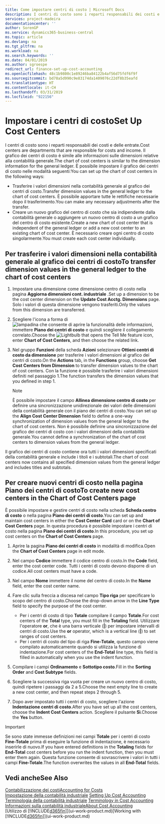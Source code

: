 ```yaml
---
title: Come impostare centri di costo | Microsoft Docs
description: I centri di costo sono i reparti responsabili dei costi e delle entrate. Il grafico dei centri di costo è simile alle informazioni sulle dimensioni relative alla contabilità generale.
services: project-madeira
documentationcenter: ''
author: SorenGP
ms.service: dynamics365-business-central
ms.topic: article
ms.devlang: na
ms.tgt_pltfrm: na
ms.workload: na
ms.search.keywords: ''
ms.date: 04/01/2019
ms.author: sgroespe
redirect_url: finance-set-up-cost-accounting
ms.openlocfilehash: 48c1b9800c1e89246ba84122b4af56d75fdf6f9f
ms.sourcegitcommit: bd78a5d990c9e83174da1409076c22df8b35eafd
ms.translationtype: HT
ms.contentlocale: it-CH
ms.lasthandoff: 03/31/2019
ms.locfileid: "922156"
---
```

# <a name="set-up-cost-centers"></a><span data-ttu-id="273dd-104">Impostare i centri di costo</span><span class="sxs-lookup"><span data-stu-id="273dd-104">Set Up Cost Centers</span></span>
<span data-ttu-id="273dd-105">I centri di costo sono i reparti responsabili dei costi e delle entrate.</span><span class="sxs-lookup"><span data-stu-id="273dd-105">Cost centers are departments that are responsible for costs and income.</span></span> <span data-ttu-id="273dd-106">Il grafico dei centri di costo è simile alle informazioni sulle dimensioni relative alla contabilità generale.</span><span class="sxs-lookup"><span data-stu-id="273dd-106">The chart of cost centers is similar to the dimension information for the general ledger.</span></span> <span data-ttu-id="273dd-107">È possibile impostare il grafico dei centri di costo nelle modalità seguenti:</span><span class="sxs-lookup"><span data-stu-id="273dd-107">You can set up the chart of cost centers in the following ways:</span></span>  

-   <span data-ttu-id="273dd-108">Trasferire i valori dimensioni nella contabilità generale al grafico dei centri di costo.</span><span class="sxs-lookup"><span data-stu-id="273dd-108">Transfer dimension values in the general ledger to the chart of cost centers.</span></span> <span data-ttu-id="273dd-109">È possibile apportare tutte le rettifiche necessarie dopo il trasferimento.</span><span class="sxs-lookup"><span data-stu-id="273dd-109">You can make any necessary adjustments after the transfer.</span></span>  
-   <span data-ttu-id="273dd-110">Creare un nuovo grafico del centro di costo che sia indipendente dalla contabilità generale o aggiungere un nuovo centro di costo a un grafico del centro di costo esistente.</span><span class="sxs-lookup"><span data-stu-id="273dd-110">Create a new chart of cost center that is independent of the general ledger or add a new cost center to an existing chart of cost center.</span></span> <span data-ttu-id="273dd-111">È necessario creare ogni centro di costo singolarmente.</span><span class="sxs-lookup"><span data-stu-id="273dd-111">You must create each cost center individually.</span></span>  

## <a name="to-transfer-dimension-values-in-the-general-ledger-to-the-chart-of-cost-centers"></a><span data-ttu-id="273dd-112">Per trasferire i valori dimensioni nella contabilità generale al grafico dei centri di costo</span><span class="sxs-lookup"><span data-stu-id="273dd-112">To transfer dimension values in the general ledger to the chart of cost centers</span></span>  
1.  <span data-ttu-id="273dd-113">Impostare una dimensione come dimensione centro di costo nella pagina **Aggiorna dimensioni cont. industriale** .</span><span class="sxs-lookup"><span data-stu-id="273dd-113">Set up a dimension to be the cost center dimension on the **Update Cost Acctg. Dimensions** page.</span></span> <span data-ttu-id="273dd-114">Solo i valori di questa dimensione vengono trasferiti.</span><span class="sxs-lookup"><span data-stu-id="273dd-114">Only the values from this dimension are transferred.</span></span>  
2.  <span data-ttu-id="273dd-115">Scegliere l'icona a forma di ![lampadina che consente di aprire la funzionalità delle informazioni](media/ui-search/search_small.png "Informazioni sull'operazione che si desidera eseguire"), immettere **Piano dei centri di costo** e quindi scegliere il collegamento correlato.</span><span class="sxs-lookup"><span data-stu-id="273dd-115">Choose the ![Lightbulb that opens the Tell Me feature](media/ui-search/search_small.png "Tell me what you want to do") icon, enter **Chart of Cost Centers**, and then choose the related link.</span></span>  
3.  <span data-ttu-id="273dd-116">Nel gruppo **Funzioni** della scheda **Azioni** selezionare **Ottieni centri di costo da dimensione** per trasferire i valori dimensioni al grafico dei centri di costo.</span><span class="sxs-lookup"><span data-stu-id="273dd-116">On the **Actions** tab, in the **Functions** group, choose **Get Cost Centers from Dimension** to transfer dimension values to the chart of cost centers.</span></span> <span data-ttu-id="273dd-117">Con la funzione è possibile trasferire i valori dimensioni definiti nel passaggio 1.</span><span class="sxs-lookup"><span data-stu-id="273dd-117">The function transfers the dimension values that you defined in step 1.</span></span>  

    > [!NOTE]  
    >  <span data-ttu-id="273dd-118">È possibile impostare il campo **Allinea dimensione centro di costo** per definire una sincronizzazione unidirezionale dei valori delle dimensioni della contabilità generale con il piano dei centri di costo.</span><span class="sxs-lookup"><span data-stu-id="273dd-118">You can set up the **Align Cost Center Dimension**  field to define a one-way synchronization of dimension values from the general ledger to the chart of cost centers.</span></span> <span data-ttu-id="273dd-119">Non è possibile definire una sincronizzazione del grafico dei centri di costo con i valori dimensioni della contabilità generale.</span><span class="sxs-lookup"><span data-stu-id="273dd-119">You cannot define a synchronization of the chart of cost centers to dimension values from the general ledger.</span></span>  

<span data-ttu-id="273dd-120">Il grafico dei centri di costo contiene ora tutti i valori dimensioni specificati della contabilità generale e include i titoli e i subtotali.</span><span class="sxs-lookup"><span data-stu-id="273dd-120">The chart of cost centers now contains all specified dimension values from the general ledger and includes titles and subtotals.</span></span>  

## <a name="to-create-new-cost-centers-in-the-chart-of-cost-centers-page"></a><span data-ttu-id="273dd-121">Per creare nuovi centri di costo nella pagina Piano dei centri di costo</span><span class="sxs-lookup"><span data-stu-id="273dd-121">To create new cost centers in the Chart of Cost Centers page</span></span>  
<span data-ttu-id="273dd-122">È possibile impostare e gestire centri di costo nella scheda **Scheda centro di costo** o nella pagina **Piano dei centri di costo**.</span><span class="sxs-lookup"><span data-stu-id="273dd-122">You can set up and maintain cost centers in either the **Cost Center Card** card or on the **Chart of Cost Centers** page.</span></span> <span data-ttu-id="273dd-123">In questa procedura è possibile impostare i centri di costo nella pagina **Piano dei centri di costo**.</span><span class="sxs-lookup"><span data-stu-id="273dd-123">In this procedure, you set up cost centers on the **Chart of Cost Centers** page.</span></span>  

1. <span data-ttu-id="273dd-124">Aprire la pagina **Piano dei centri di costo** in modalità di modifica.</span><span class="sxs-lookup"><span data-stu-id="273dd-124">Open the **Chart of Cost Centers** page in edit mode.</span></span>  
2. <span data-ttu-id="273dd-125">Nel campo  **Codice** immettere il codice centro di costo.</span><span class="sxs-lookup"><span data-stu-id="273dd-125">In the **Code** field, enter the cost center code.</span></span> <span data-ttu-id="273dd-126">Tutti i centri di costo devono disporre di un codice.</span><span class="sxs-lookup"><span data-stu-id="273dd-126">All cost centers must have a code.</span></span>  
3. <span data-ttu-id="273dd-127">Nel campo **Nome** immettere il nome del centro di costo.</span><span class="sxs-lookup"><span data-stu-id="273dd-127">In the **Name** field, enter the cost center name.</span></span>  
4. <span data-ttu-id="273dd-128">Fare clic sulla freccia a discesa nel campo **Tipo riga** per specificare lo scopo del centro di costo.</span><span class="sxs-lookup"><span data-stu-id="273dd-128">Choose the drop-down arrow in the **Line Type** field to specify the purpose of the cost center.</span></span>  

    - <span data-ttu-id="273dd-129">Per i centri di costo di tipo **Totale** compilare il campo **Totale**.</span><span class="sxs-lookup"><span data-stu-id="273dd-129">For cost centers of the **Total** type, you must fill in the **Totaling** field.</span></span> <span data-ttu-id="273dd-130">Utilizzare l'operatore **or**, che è una barra verticale (**&#124;**) per impostare intervalli di centri di costo.</span><span class="sxs-lookup"><span data-stu-id="273dd-130">Use the **or** operator, which is a vertical line (**&#124;**) to set ranges of cost centers.</span></span>  
    - <span data-ttu-id="273dd-131">Per i centri di costo del tipo di riga **Fine-Totale**, questo campo viene compilato automaticamente quando si utilizza la funzione di indentazione.</span><span class="sxs-lookup"><span data-stu-id="273dd-131">For cost centers of the **End-Total** line type, this field is filled in automatically when you use the indent function.</span></span>  
5.  <span data-ttu-id="273dd-132">Compilare i campi **Ordinamento** e **Sottotipo costo**.</span><span class="sxs-lookup"><span data-stu-id="273dd-132">Fill in the **Sorting Order** and **Cost Subtype** fields.</span></span>  
6.  <span data-ttu-id="273dd-133">Scegliere la successiva riga vuota per creare un nuovo centro di costo, quindi ripetere i passaggi da 2 a 5.</span><span class="sxs-lookup"><span data-stu-id="273dd-133">Choose the next empty line to create a new cost center, and then repeat steps 2 through 5.</span></span>  
7.  <span data-ttu-id="273dd-134">Dopo aver impostato tutti i centri di costo, scegliere l'azione **Indentazione centri di costo**.</span><span class="sxs-lookup"><span data-stu-id="273dd-134">After you have set up all the cost centers, choose the **Indent Cost Centers** action.</span></span> <span data-ttu-id="273dd-135">Scegliere il pulsante **Sì**.</span><span class="sxs-lookup"><span data-stu-id="273dd-135">Choose the **Yes** button.</span></span>  

> [!IMPORTANT]  
>  <span data-ttu-id="273dd-136">Se sono state immesse definizioni nei campi **Totale** per i centri di costo **Fine-Totale** prima di eseguire la funzione di indentazione, è necessario inserirle di nuovo.</span><span class="sxs-lookup"><span data-stu-id="273dd-136">If you have entered definitions in the **Totaling** fields for **End-Total** cost centers before you run the indent function, then you must enter them again.</span></span> <span data-ttu-id="273dd-137">Questa funzione consente di sovrascrivere i valori in tutti i campi **Fine-Totale**.</span><span class="sxs-lookup"><span data-stu-id="273dd-137">The function overwrites the values in all **End-Total** fields.</span></span>  

## <a name="see-also"></a><span data-ttu-id="273dd-138">Vedi anche</span><span class="sxs-lookup"><span data-stu-id="273dd-138">See Also</span></span>  
[<span data-ttu-id="273dd-139">Contabilizzazione dei costi</span><span class="sxs-lookup"><span data-stu-id="273dd-139">Accounting for Costs</span></span>](finance-manage-cost-accounting.md)  
<span data-ttu-id="273dd-140">[Impostazione della contabilità industriale](finance-set-up-cost-accounting.md) </span><span class="sxs-lookup"><span data-stu-id="273dd-140">[Setting Up Cost Accounting](finance-set-up-cost-accounting.md) </span></span>  
<span data-ttu-id="273dd-141">[Terminologia della contabilità industriale](finance-terminology-in-cost-accounting.md) </span><span class="sxs-lookup"><span data-stu-id="273dd-141">[Terminology in Cost Accounting](finance-terminology-in-cost-accounting.md) </span></span>  
[<span data-ttu-id="273dd-142">Informazioni sulla contabilità industriale</span><span class="sxs-lookup"><span data-stu-id="273dd-142">About Cost Accounting</span></span>](finance-about-cost-accounting.md)  
<span data-ttu-id="273dd-143">[Utilizzo di [!INCLUDE[d365fin](includes/d365fin_md.md)]](ui-work-product.md)</span><span class="sxs-lookup"><span data-stu-id="273dd-143">[Working with [!INCLUDE[d365fin](includes/d365fin_md.md)]](ui-work-product.md)</span></span>
